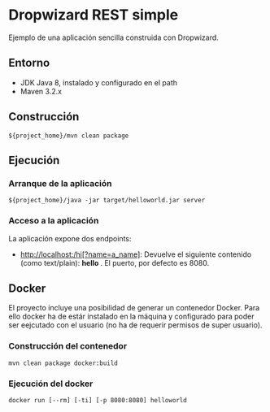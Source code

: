 # Dropwizard REST simple

Ejemplo de una aplicación sencilla construida con Dropwizard. 


## Entorno

 - JDK Java 8, instalado y configurado en el path
 - Maven 3.2.x


## Construcción

    ${project_home}/mvn clean package


## Ejecución

### Arranque de la aplicación

    ${project_home}/java -jar target/helloworld.jar server

### Acceso a la aplicación

La aplicación expone dos endpoints:

 - [http://localhost:<port>/hi[?name=a_name]](http://localhost:8080/hi?name=a_name): Devuelve el 
   siguiente contenido (como text/plain): **hello <unknown>**. El puerto, por defecto es 8080.


##  Docker

El proyecto incluye una posibilidad de generar un contenedor Docker. Para ello docker ha de estár
instalado en la máquina y configurado para poder ser eejcutado con el usuario (no ha de requerir 
permisos de super usuario).

### Construcción del contenedor

    mvn clean package docker:build

### Ejecución del docker

    docker run [--rm] [-ti] [-p 8080:8080] helloworld

